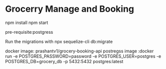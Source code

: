# Grocerry Manage and Booking



npm install 
npm start 

pre-requisite:postgress

Run the migrations with npx sequelize-cli db:migrate

docker image: prashantv1/grocery-booking-api
postregss image :docker run -e POSTGRES_PASSWORD=password   -e POSTGRES_USER=postgres   -e POSTGRES_DB=grocery_db  -p 5432:5432  postgres:latest

